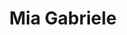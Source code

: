 ---
title: Mia Gabriele
position: Engineering Minister
quote: >

year: 2022
image: /img/officers/2022/mia.jpeg
order: 3

draft: false
---